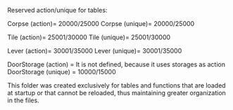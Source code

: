 Reserved action/unique for tables:

Corpse (action)= 20000/25000
Corpse (unique)= 20000/25000

Tile (action)= 25001/30000
Tile (unique)= 25001/30000

Lever (action)= 30001/35000
Lever (unique)= 30001/35000

DoorStorage (action) = It is not defined, because it uses storages as action
DoorStorage (unique) = 10000/15000

This folder was created exclusively for tables and functions that are loaded at startup or that cannot be reloaded, thus maintaining greater organization in the files.
